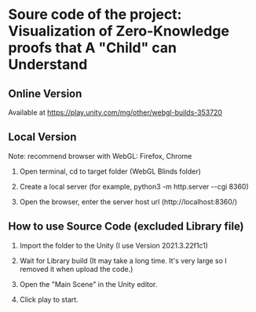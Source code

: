 # Soure code of the project: Visualization of Zero-Knowledge proofs that A "Child" can Understand


## Online Version
Available at
https://play.unity.com/mg/other/webgl-builds-353720

## Local Version

Note: recommend browser with WebGL: Firefox, Chrome

1. Open terminal, cd to target folder (WebGL Blinds folder)

2. Create a local server (for example, python3 -m http.server --cgi 8360)

3. Open the browser, enter the server host url (http://localhost:8360/)

## How to use Source Code (excluded Library file)
1. Import the folder to the Unity (I use Version 2021.3.22f1c1)

2. Wait for Library build (It may take a long time. It's very large so I removed it when upload the code.)

3. Open the "Main Scene" in the Unity editor.

4. Click play to start.



